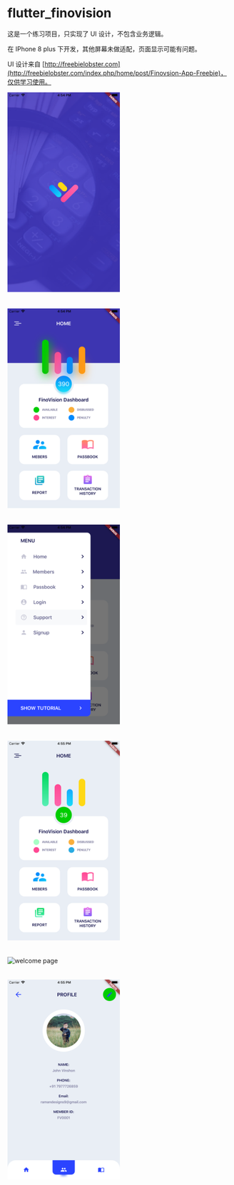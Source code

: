 # flutter_finovision

这是一个练习项目，只实现了 UI 设计，不包含业务逻辑。

在 IPhone 8 plus 下开发，其他屏幕未做适配，页面显示可能有问题。

UI 设计来自 [http://freebielobster.com](http://freebielobster.com/index.php/home/post/Finovsion-App-Freebie)，仅供学习使用。

<!--
![welcome page](https://raw.githubusercontent.com/luoqiao6/flutter_finovision/master/screenshot/init_page.png)
<br/>
<br/>
<br/>
![welcome page](https://raw.githubusercontent.com/luoqiao6/flutter_finovision/master/screenshot/home_page.png)
<br/>
<br/>
<br/>
![welcome page](https://raw.githubusercontent.com/luoqiao6/flutter_finovision/master/screenshot/left_menu.png)
<br/>
<br/>
<br/>
![welcome page](https://raw.githubusercontent.com/luoqiao6/flutter_finovision/master/screenshot/main_page.png)
<br/>
<br/>
<br/>
![welcome page](https://raw.githubusercontent.com/luoqiao6/flutter_finovision/master/screenshot/profile_page.png)
<br/>
<br/>
<br/>
-->

<img src="https://raw.githubusercontent.com/luoqiao6/flutter_finovision/master/screenshot/init_page.png" alt="init page" style="max-width:50%;">
<br/>
<br/>
<br/>
<img src="https://raw.githubusercontent.com/luoqiao6/flutter_finovision/master/screenshot/home_page.png" alt="home page" style="max-width:50%;">
<br/>
<br/>
<br/>
<img src="https://raw.githubusercontent.com/luoqiao6/flutter_finovision/master/screenshot/left_menu.png" alt="welcome page" style="max-width:50%;">
<br/>
<br/>
<br/>
<img src="https://raw.githubusercontent.com/luoqiao6/flutter_finovision/master/screenshot/main_page.png" alt=" page" style="max-width:50%;">
<br/>
<br/>
<br/>
<img src="https://raw.githubusercontent.com/luoqiao6/flutter_finovision/master/screenshot/member_list.png" alt="welcome page" style="max-width:50%;">
<br/>
<br/>
<br/>
<img src="https://raw.githubusercontent.com/luoqiao6/flutter_finovision/master/screenshot/profile_page.png" alt="welcome page" style="max-width:50%;">

